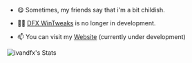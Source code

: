 - 😋 Sometimes, my friends say that i'm a bit childish.

- 👨‍💻  [DFX WinTweaks](https://ivandfx.github.io/DFXWinTweaks) is no longer in development.

- 📫 You can visit my [Website](https://ivandfx.github.io) (currently under development)

![ivandfx's Stats](https://github-readme-stats.vercel.app/api?username=ivandfx&theme=vue-dark&show_icons=true&hide_border=true&count_private=true)
